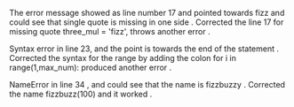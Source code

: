 The error message showed as line number 17 and pointed towards fizz and could see that single quote is missing in one side . 
Corrected the line 17 for missing quote 
three_mul = 'fizz', 
throws another error . 

Syntax error in line 23, and the point is towards the end of the statement . 
Corrected the syntax for the range by adding the colon 
for i in range(1,max_num):
produced another error . 

NameError in line 34 , and could see that the name is fizzbuzzy .
Corrected the name fizzbuzz(100) and it worked .